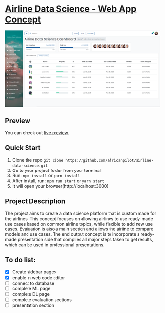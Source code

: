 # [Airline Data Science - Web App Concept](https://africanpilot.github.io/airline-data-science/)

![Airline Data Science](public/img/screenshots/AirlineDataScienceHome.PNG?raw=true 'React Reduction')

## Preview

You can check out [live preview](https://africanpilot.github.io/airline-data-science/).

## Quick Start

1.  Clone the repo `git clone https://github.com/africanpilot/airline-data-science.git`
2.  Go to your project folder from your terminal
3.  Run: `npm install` or `yarn install`
4.  After install, run: `npm run start` or `yarn start`
5.  It will open your browser(http://localhost:3000)

## Project Description

The project aims to create a data science platform that is custom made for the airlines. This concept focuses on allowing airlines to use ready-made use cases based on common airline topics, while flexible to add new use cases. Evaluation is also a main section and allows the airline to compare models and use cases. The end output concept is to incorporate a ready-made presentation side that complies all major steps taken to get results, which can be used in professional presentations.

## To do list:
- [x] Create sidebar pages
- [x] enable in web code editor 
- [ ] connect to database
- [ ] complete ML page
- [ ] complete DL page
- [ ] complete evaluation sections
- [ ] presentation section
